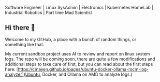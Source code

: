 Software Engineer | Linux SysAdmin | Electronics | Kubernetes HomeLab | Industrial Robotics | Part time Mad Scientist

## Hi there 👋

Welcome to my GitHub, a place with a bunch of random things, or something like that.


My current sandbox project uses AI to review and report on linux system logs. The repo will be coming soon, there are quite a few modifications and additional steps to take care of first, but you can read about the first steps here:
[https://cmayen.github.io/pages/ubuntu-docker-ollama-rocm-log-analyzer](Ubuntu, Docker, and Ollama on AMD to analyze logs.)


<!--
**cmayen/cmayen** is a ✨ _special_ ✨ repository because its `README.md` (this file) appears on your GitHub profile.

Here are some ideas to get you started:

- 🔭 I’m currently working on ...
- 🌱 I’m currently learning ...
- 👯 I’m looking to collaborate on ...
- 🤔 I’m looking for help with ...
- 💬 Ask me about ...
- 📫 How to reach me: ...
- 😄 Pronouns: ...
- ⚡ Fun fact: ...
-->
